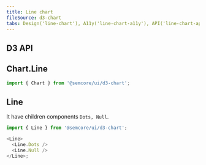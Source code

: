 ```yaml
---
title: Line chart
fileSource: d3-chart
tabs: Design('line-chart'), A11y('line-chart-a11y'), API('line-chart-api'), Examples('line-chart-d3-code'), Changelog('d3-chart-changelog')
---
```


## D3 API

## Chart.Line

```js
import { Chart } from '@semcore/ui/d3-chart';
```

<TypesView type="LineChartProps" :types={...types} />

## Line

It have children components `Dots, Null`.

```js
import { Line } from '@semcore/ui/d3-chart';

<Line>
  <Line.Dots />
  <Line.Null />
</Line>;
```

<TypesView type="LineProps" :types={...types} />

<script setup>import { data as types } from '@types.data.ts';</script>